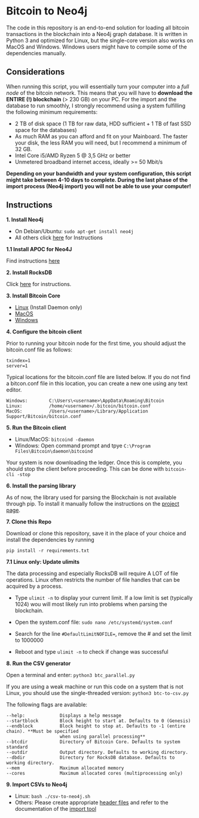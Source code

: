 # Bitcoin to Neo4j

The code in this repository is an end-to-end solution for loading all bitcoin transactions in the blockchain into a 
Neo4j graph database. It is written in Python 3 and optimized for Linux, but the single-core version also works on MacOS and Windows. Windows
users might have to compile some of the dependencies manually.

## Considerations
When running this script, you will essentially turn your computer into a _full node_ of the bitcoin network. This means
that you will have to **download the ENTIRE (!) blockchain** (> 230 GB) on your PC. For the import and the database
to run smoothly, I strongly recommend using a system fulfilling the following minimum requirements:

* 2 TB of disk space (1 TB for raw data, HDD sufficient + 1 TB of fast SSD space for the databases)
* As much RAM as you can afford and fit on your Mainboard. The faster your disk, the less RAM you will need,
 but I recommend a minimum of 32 GB.
* Intel Core i5/AMD Ryzen 5 @ 3,5 GHz or better
* Unmetered broadband internet access, ideally >= 50 Mbit/s

**Depending on your bandwidth and your system configuration, this script might take between 4-10 days to complete. During 
the last phase of the import process (Neo4j import) you will not be able to use your computer!**

## Instructions

**1. Install Neo4j**
  * On Debian/Ubuntu:  `sudo apt-get install neo4j`
  * All others click [here](https://neo4j.com/docs/operations-manual/current/installation/) for Instructions

**1.1 Install APOC for Neo4J**

Find instructions [here](https://github.com/neo4j-contrib/neo4j-apoc-procedures#manual-installation-download-latest-release)

**2. Install RocksDB**

Click [here](https://python-rocksdb.readthedocs.io/en/latest/installation.html) for instructions.

**3. Install Bitcoin Core**
  * [Linux](https://bitcoin.org/en/full-node#linux-instructions) (Install Daemon only)
  * [MacOS](https://bitcoin.org/en/full-node#mac-os-x-instructions)
  * [Windows](https://bitcoin.org/en/full-node#windows-instructions)

**4. Configure the bitcoin client**

Prior to running your bitcoin node for the first time, you should adjust the bitcoin.conf file as follows:

```
txindex=1
server=1
```
Typical locations for the bitcoin.conf file are listed below. If you do not find a bitcon.conf file in this location,
you can create a new one using any text editor.
```
Windows:        C:\Users\<username>\AppData\Roaming\Bitcoin                                             
Linux:          /home/<username>/.bitcoin/bitcoin.conf                                                           
MacOS:          /Users/<username>/Library/Application Support/Bitcoin/bitcoin.conf
```
**5. Run the Bitcoin client**
  * Linux/MacOS: `bitcoind -daemon`
  * Windows: Open command prompt and tpye `C:\Program Files\Bitcoin\daemon\bitcoind`

 Your system is now downloading the ledger. Once this is complete, you should stop the client before proceeding.
 This can be done with `bitcoin-cli -stop`
 
 **6. Install the parsing library**
 
 As of now, the library used for parsing the Blockchain is not available through pip. To install it manually follow
 the instructions on the [project page](https://github.com/SchaeferJ/python-bitcoin-blockchain-parser).
 

**7. Clone this Repo**

Download or clone this repository, save it in the place of your choice and install the dependencies by running

`pip install -r requirements.txt`

 **7.1 Linux only: Update ulimits**
 
 The data processing and especially RocksDB will require A LOT of file operations. Linux often restricts the number of 
 file handles that can be acquired by a process. 
 
 * Type `ulimit -n` to display your current limit. If a low limit is set
 (typically 1024) wou will most likely run into problems when parsing the blockchain. 
 
 * Open the system.conf file: `sudo nano /etc/systemd/system.conf`
 
 * Search for the line `#DefaultLimitNOFILE=`, remove the # and set the limit to 1000000
 
 * Reboot and type `ulimit -n` to check if change was successful

**8. Run the CSV generator**

Open a terminal and enter:
`python3 btc_parallel.py`

If you are using a weak machine or run this code on a system that is not Linux, you should use the single-threaded version:
`python3 btc-to-csv.py`

The following flags are available:
```
--help:             Displays a help message
--startblock        Block height to start at. Defaults to 0 (Genesis)
--endblock          Block height to stop at. Defaults to -1 (entire chain). **Must be specified
                    when using parallel processing**
--btcdir            Directory of Bitcoin Core. Defaults to system standard
--outdir            Output directory. Defaults to working directory.
--dbdir             Directory for RocksDB database. Defaults to working directory.
--mem               Maximum allocated memory
--cores             Maximum allocated cores (multiprocessing only)
```

**9. Import CSVs to Neo4j**
* Linux: `bash ./csv-to-neo4j.sh`
* Others: Please create appropriate [header files](https://neo4j.com/docs/operations-manual/current/tools/import/file-header-format/) and refer to the documentation of the [import tool](https://neo4j.com/docs/operations-manual/current/tools/import/)
